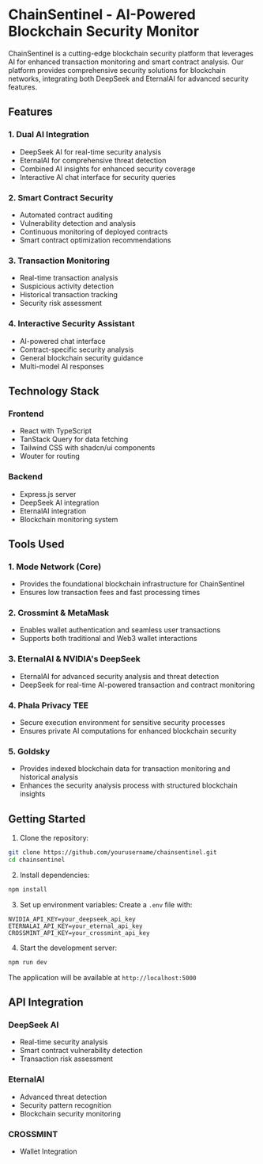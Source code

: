 # ChainSentinel - AI-Powered Blockchain Security Monitor

ChainSentinel is a cutting-edge blockchain security platform that leverages AI for enhanced transaction monitoring and smart contract analysis. Our platform provides comprehensive security solutions for blockchain networks, integrating both DeepSeek and EternalAI for advanced security features.

## Features

### 1. Dual AI Integration
- DeepSeek AI for real-time security analysis
- EternalAI for comprehensive threat detection
- Combined AI insights for enhanced security coverage
- Interactive AI chat interface for security queries

### 2. Smart Contract Security
- Automated contract auditing
- Vulnerability detection and analysis
- Continuous monitoring of deployed contracts
- Smart contract optimization recommendations

### 3. Transaction Monitoring
- Real-time transaction analysis
- Suspicious activity detection
- Historical transaction tracking
- Security risk assessment

### 4. Interactive Security Assistant
- AI-powered chat interface
- Contract-specific security analysis
- General blockchain security guidance
- Multi-model AI responses

## Technology Stack

### Frontend
- React with TypeScript
- TanStack Query for data fetching
- Tailwind CSS with shadcn/ui components
- Wouter for routing

### Backend
- Express.js server
- DeepSeek AI integration
- EternalAI integration
- Blockchain monitoring system

## Tools Used

### 1. Mode Network (Core)
- Provides the foundational blockchain infrastructure for ChainSentinel
- Ensures low transaction fees and fast processing times

### 2. Crossmint & MetaMask
- Enables wallet authentication and seamless user transactions
- Supports both traditional and Web3 wallet interactions

### 3. EternalAI & NVIDIA's DeepSeek
- EternalAI for advanced security analysis and threat detection
- DeepSeek for real-time AI-powered transaction and contract monitoring

### 4. Phala Privacy TEE
- Secure execution environment for sensitive security processes
- Ensures private AI computations for enhanced blockchain security

### 5. Goldsky
- Provides indexed blockchain data for transaction monitoring and historical analysis
- Enhances the security analysis process with structured blockchain insights

## Getting Started

1. Clone the repository:
```bash
git clone https://github.com/yourusername/chainsentinel.git
cd chainsentinel
```

2. Install dependencies:
```bash
npm install
```

3. Set up environment variables:
Create a `.env` file with:
```env
NVIDIA_API_KEY=your_deepseek_api_key
ETERNALAI_API_KEY=your_eternal_api_key
CROSSMINT_API_KEY=your_crossmint_api_key
```

4. Start the development server:
```bash
npm run dev
```

The application will be available at `http://localhost:5000`

## API Integration

### DeepSeek AI
- Real-time security analysis
- Smart contract vulnerability detection
- Transaction risk assessment

### EternalAI
- Advanced threat detection
- Security pattern recognition
- Blockchain security monitoring

### CROSSMINT
- Wallet Integration

